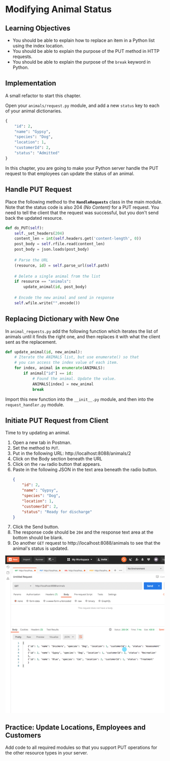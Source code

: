 # Modifying Animal Status

## Learning Objectives

* You should be able to explain how to replace an item in a Python list using the index location.
* You should be able to explain the purpose of the PUT method in HTTP requests.
* You should be able to explain the purpose of the `break` keyword in Python.

## Implementation

A small refactor to start this chapter.

Open your `animals/request.py` module, and add a new `status` key to each of your animal dictionaries.

```py
{
    "id": 2,
    "name": "Gypsy",
    "species": "Dog",
    "location": 1,
    "customerId": 2,
    "status": "Admitted"
}
```

In this chapter, you are going to make your Python server handle the PUT request to that employees can update the status of an animal.

## Handle PUT Request

Place the following method to the **`HandleRequests`** class in the main module. Note that the status code is also 204 _(No Content)_ for a PUT request. You need to tell the client that the request was successful, but you don't send back the updated resource.

```py
def do_PUT(self):
    self._set_headers(204)
    content_len = int(self.headers.get('content-length', 0))
    post_body = self.rfile.read(content_len)
    post_body = json.loads(post_body)

    # Parse the URL
    (resource, id) = self.parse_url(self.path)

    # Delete a single animal from the list
    if resource == "animals":
        update_animal(id, post_body)

    # Encode the new animal and send in response
    self.wfile.write("".encode())
```

## Replacing Dictionary with New One

In `animal_requests.py` add the following function which iterates the list of animals until it finds the right one, and then replaces it with what the client sent as the replacement.

```py
def update_animal(id, new_animal):
    # Iterate the ANIMALS list, but use enumerate() so that
    # you can access the index value of each item.
    for index, animal in enumerate(ANIMALS):
        if animal["id"] == id:
            # Found the animal. Update the value.
            ANIMALS[index] = new_animal
            break
```

Import this new function into the `__init__.py` module, and then into the `request_handler.py` module.

## Initiate PUT Request from Client

Time to try updating an animal.

1. Open a new tab in Postman.
1. Set the method to `PUT`.
1. Put in the following URL: http://localhost:8088/animals/2
1. Click on the Body section beneath the URL
1. Click on the `raw` radio button that appears.
1. Paste in the following JSON in the text area beneath the radio button.
    ```json
    {
        "id": 2,
        "name": "Gypsy",
        "species": "Dog",
        "location": 1,
        "customerId": 2,
        "status": "Ready for discharge"
    }
    ```
1. Click the Send button.
1. The response code should be `204` and the response text area at the bottom should be blank.
1. Do another `GET` request to http://localhost:8088/animals to see that the animal's status is updated.


![animation of using Postman to update the status of an animal](./images/python-kennel-update-animal.gif)

## Practice: Update Locations, Employees and Customers

Add code to all required modules so that you support PUT operations for the other resource types in your server.
